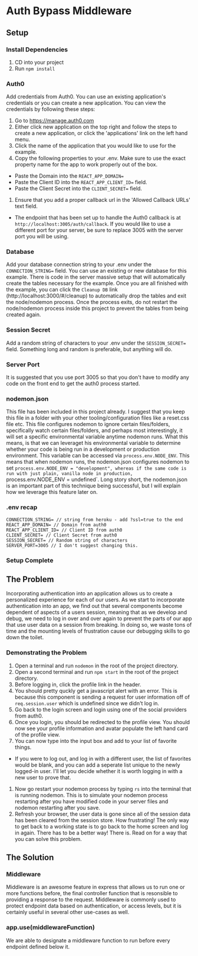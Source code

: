 # Auth Bypass Middleware

## Setup

### Install Dependencies
1. CD into your project
1. Run `npm install`

### Auth0
Add credentials from Auth0. You can use an existing application's credentials or you can create a new application. You can view the credentials by following these steps:
1. Go to https://manage.auth0.com
1. Either click new application on the top right and follow the steps to create a new application, or click the 'applications' link on the left hand menu.
1. Click the name of the application that you would like to use for the example. 
1. Copy the following properties to your .env. Make sure to use the exact property name for the app to work properly out of the box.
  - Paste the Domain into the `REACT_APP_DOMAIN=`
  - Paste the Client ID into the `REACT_APP_CLIENT_ID=` field.
  - Paste the Client Secret into the `CLIENT_SECRET=` field.
1. Ensure that you add a proper callback url in the 'Allowed Callback URLs' text field.
  - The endpoint that has been set up to handle the Auth0 callback is at `http://localhost:3005/auth/callback`. If you would like to use a different port for your server, be sure to replace 3005 with the server port you will be using.

### Database
Add your database connection string to your .env under the `CONNECTION_STRING=` field. You can use an existing or new database for this example. There is code in the server massive setup that will automatically create the tables necessary for the example. Once you are all finished with the example, you can click the `Cleanup DB` link (http://localhost:3000/#/cleanup) to automatically drop the tables and exit the node/nodemon process. Once the process exits, do not restart the node/nodemon process inside this project to prevent the tables from being created again.

### Session Secret
Add a random string of characters to your .env under the `SESSION_SECRET=` field. Something long and random is preferable, but anything will do.

### Server Port
It is suggested that you use port 3005 so that you don't have to modify any code on the front end to get the auth0 process started.

### nodemon.json
This file has been included in this project already. I suggest that you keep this file in a folder with your other tooling/configuration files like a reset.css file etc. This file configures nodemon to ignore certain files/folders, specifically watch certain files/folders, and perhaps most interestingly, it will set a specific environmental variable anytime nodemon runs. What this means, is that we can leveraget his environmental variable to determine whether your code is being run in a development or production environment. This variable can be accessed via `process.env.NODE_ENV`. This means that when nodemon runs, the nodemon.json configures nodemon to set `process.env.NODE_ENV = "development", whereas if the same code is run with just plain, vanilla node in production, `process.env.NODE_ENV = undefined`. Long story short, the nodemon.json is an important part of this technique being successful, but I will explain how we leverage this feature later on.

### .env recap
```
CONNECTION_STRING= // string from heroku - add ?ssl=true to the end
REACT_APP_DOMAIN= // Domain from auth0
REACT_APP_CLIENT_ID= // Client ID from auth0
CLIENT_SECRET= // Client Secret from auth0
SESSION_SECRET= // Random string of characters
SERVER_PORT=3005 // I don't suggest changing this.
```

### Setup Complete

## The Problem

Incorporating authentication into an application allows us to create a personalized experience for each of our users. As we start to incorporate authentication into an app, we find out that several components become dependent of aspects of a users session, meaning that as we develop and debug, we need to log in over and over again to prevent the parts of our app that use user data on a session from breaking. In doing so, we waste tons of time and the mounting levels of frustration cause our debugging skills to go down the toilet.

### Demonstrating the Problem
1. Open a terminal and run `nodemon` in the root of the project directory.
1. Open a second terminal and run `npm start` in the root of the project directory.
1. Before logging in, click the profile link in the header.
1. You should pretty quckly get a javascript alert with an error. This is because this component is sending a request for user information off of `req.session.user` which is undefined since we didn't log in.
1. Go back to the login screen and login using one of the social providers from auth0.
1. Once you login, you should be redirected to the profile view. You should now see your profile information and avatar populate the left hand card of the profile view.
1. You can now type into the input box and add to your list of favorite things.
  - If you were to log out, and log in with a different user, the list of favorites would be blank, and you can add a seperate list unique to the newly logged-in user. I'll let you decide whether it is worth logging in with a new user to prove that.
1. Now go restart your nodemon process by typing `rs` into the terminal that is running nodemon. This is to simulate your nodemon process restarting after you have modified code in your server files and nodemon restarting after you save.
1. Refresh your browser, the user data is gone since all of the session data has been cleared from the session store. How frustrating! The only way to get back to a working state is to go back to the home screen and log in again. There has to be a better way! There is. Read on for a way that you can solve this problem.

## The Solution

### Middleware
Middleware is an awesome feature in express that allows us to run one or more functions before, the final controller function that is resonsible to providing a response to the request. Middleware is commonly used to protect endpoint data based on authentication, or access levels, but it is certainly useful in several other use-cases as well.

### app.use(middlewareFunction)
We are able to designate a middleware function to run before every endpoint defined below it.